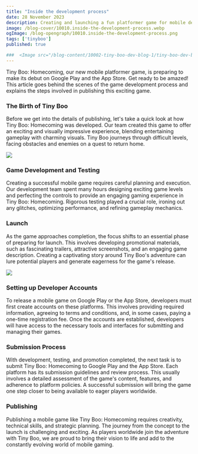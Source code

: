 ```yaml
---
title: "Inside the development process"
date: 28 November 2023
description: Creating and launching a fun platformer game for mobile devices requires not only creativity but also careful planning.
image: /blog-cover/10010.inside-the-development-process.webp
ogImage: /blog-opengraph/10010.inside-the-development-process.png
tags: ['tinyboo']
published: true

###  <Image src="/blog-content/10002-tiny-boo-dev-blog-1/tiny-boo-dev-blog-1-2.webp" class="mx-auto"></Image>
---
```


Tiny Boo: Homecoming, our new mobile platformer game, is preparing to make its debut on Google Play and the App Store. Get ready to be amazed! This article goes behind the scenes of the game development process and explains the steps involved in publishing this exciting game.

### The Birth of Tiny Boo

Before we get into the details of publishing, let's take a quick look at how Tiny Boo: Homecoming was developed. Our team created this game to offer an exciting and visually impressive experience, blending entertaining gameplay with charming visuals. Tiny Boo journeys through difficult levels, facing obstacles and enemies on a quest to return home.

<Image src="/blog-content/10010-inside-the-development-process/inside-the-development-process-1.webp" class="mx-auto"></Image>

### Game Development and Testing

Creating a successful mobile game requires careful planning and execution. Our development team spent many hours designing exciting game levels and perfecting the controls to provide an engaging gaming experience in Tiny Boo: Homecoming. Rigorous testing played a crucial role, ironing out any glitches, optimizing performance, and refining gameplay mechanics.

### Launch

As the game approaches completion, the focus shifts to an essential phase of preparing for launch. This involves developing promotional materials, such as fascinating trailers, attractive screenshots, and an engaging game description. Creating a captivating story around Tiny Boo's adventure can lure potential players and generate eagerness for the game's release.

<Image src="/blog-content/10010-inside-the-development-process/inside-the-development-process-2.webp" class="mx-auto"></Image>

### Setting up Developer Accounts

To release a mobile game on Google Play or the App Store, developers must first create accounts on these platforms. This involves providing required information, agreeing to terms and conditions, and, in some cases, paying a one-time registration fee. Once the accounts are established, developers will have access to the necessary tools and interfaces for submitting and managing their games.

### Submission Process

With development, testing, and promotion completed, the next task is to submit Tiny Boo: Homecoming to Google Play and the App Store. Each platform has its submission guidelines and review process. This usually involves a detailed assessment of the game's content, features, and adherence to platform policies. A successful submission will bring the game one step closer to being available to eager players worldwide.

### Publishing

Publishing a mobile game like Tiny Boo: Homecoming requires creativity, technical skills, and strategic planning. The journey from the concept to the launch is challenging and exciting. As players worldwide join the adventure with Tiny Boo, we are proud to bring their vision to life and add to the constantly evolving world of mobile gaming.

